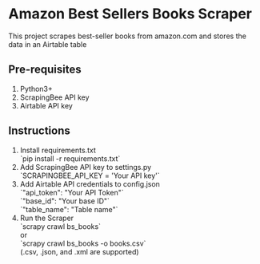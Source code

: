 <h1>Amazon Best Sellers Books Scraper</h1>
This project scrapes best-seller books from amazon.com and stores the data in an Airtable table

<h2>Pre-requisites</h2>
<ol>
  <li>Python3+</li>
  <li>ScrapingBee API key</li>
  <li>Airtable API key</li>
</ol>
<h2>Instructions</h2>
<ol>
  <li>Install requirements.txt<br>
      `pip install -r requirements.txt`
  </li>
  <li>Add ScrapingBee API key to settings.py<br>
      `SCRAPINGBEE_API_KEY = 'Your API key'`
  </li>
  <li>Add Airtable API credentials to config.json<br>
      `"api_token": "Your API Token"`<br>
      `"base_id": "Your base ID"`<br>
      `"table_name": "Table name"`<br>
  </li>
  <li>Run the Scraper<br>
      `scrapy crawl bs_books`<br>
    or<br>
      `scrapy crawl bs_books -o books.csv`<br>
    (.csv, .json, and .xml are supported)
      
    
  </li>
  
</ol>
